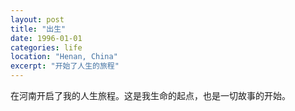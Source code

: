 ```yaml
---
layout: post
title: "出生"
date: 1996-01-01
categories: life
location: "Henan, China"
excerpt: "开始了人生的旅程"
---
```


在河南开启了我的人生旅程。这是我生命的起点，也是一切故事的开始。 